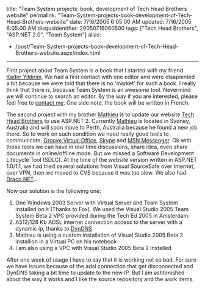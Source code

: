 title: "Team System projects: book, development of Tech Head Brothers website"
permalink: "Team-System-projects-book-development-of-Tech-Head-Brothers-website"
date: 7/16/2005 6:05:00 AM
updated: 7/16/2005 6:05:00 AM
disqusIdentifier: 20050716060500
tags: ["Tech Head Brothers", "ASP.NET 2.0", "Team System"]
alias:
 - /post/Team-System-projects-book-development-of-Tech-Head-Brothers-website.aspx/index.html
---
First project about Team System is a book that I started with my friend 
[Kader 
Yildirim](http://www.techheadbrothers.com/DesktopDefault.aspx?tabindex=7&tabid=19&id=5). We had a first contact with one editor and were disapointed a bit 
because we were told that there is no 'market' for such a book. I really think 
that there is, because Team System is an awesome tool. Nevermind we will 
continue to search an editor. By the way if you are interested, please feel free 
to [contact me](mailto:laurent.kempe@techheadbrothers.com). One side 
note, the book will be written in French.

The second project with my brother [Mathieu](http://myaustraliantrip.blogspot.com/) is to 
update our website [Tech Head 
Brothers](http://www.techheadbrothers.com/) to use ASP.NET 2. Currently [Mathieu](http://www.techheadbrothers.com/DesktopDefault.aspx?tabindex=7&tabid=19&id=3) 
is located in Sydney, Australia and will soon move to Perth, Australia because 
he found a new job there. So to work on such condition we need really good tools 
to communicate, [Groove Virtual 
Office](http://www.groove.net/home/index.cfm), [Skype](http://www.skype.com/) and [MSN 
Messenger](http://www.techheadbrothers.com/DesktopDefault.aspx?tabindex=7&tabid=19&id=3). Ok with those tools we can have in real time discussions, share 
idea, even share documents in online/offline mode. But we missed a Software 
Development Lifecycle Tool (SDLC). At the time of the website version written in 
ASP.NET 1.0/1.1, we had tried several solutions from Visual SourceSafe over 
Internet, over VPN, then we moved to CVS because it was too slow. We also had [Draco.NET](http://draconet.sourceforge.net/)...
<!-- more -->

Now our solution is the following one:

1.  One Windows 2003 Server with Virtual Server and Team System installed on 
  it (Thanks to Fox). We used the Visual Studio 2005 Team System Beta 2 VPC 
  provided during the Tech Ed 2005 in Amsterdam.
2.  A512/128 Kb ADSL internet connection access to the server with a 
  dynamic ip, thanks to [DynDNS](http://www.dyndns.org)
3.  Mathieu is using a custom installation of Visual Studio 2005 Beta 2 
  installion in a Virtual PC on his notebook
4.  I am also using a VPC with Visual Studio 2005 Beta 2 installed


After one week of usage I have to say that it is working not so bad. For sure 
we have issues because of the adsl connection that get disconnected and DynDNS 
taking a bit time to update to the new IP. But I am ashtonished about the way it 
works and I like the source repository and the work items.
